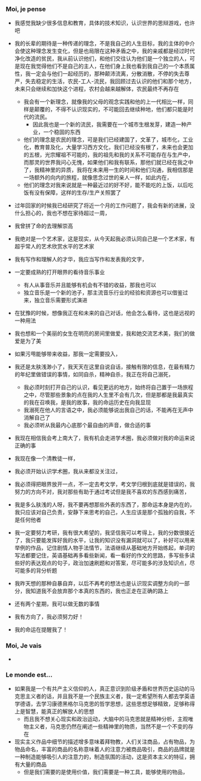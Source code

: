 ### Moi, je pense
- 我感觉我缺少很多信息和教育，具体的技术知识，认识世界的思辩游戏，也许吧
- 我的长辈的期待是一种传递的理念，不是我自己的人生目标，我的主体的中介会使这种理念发生变化，但是也局限在这种矛盾之中，我的亲戚都是经过时代净化改造的贫民，我从前认识他们，和他们交往认为他们是一个独立的人，可是现在我觉得他们不是自己的主人，在他们身上我也看到我自己的一个本质属性，我一定会与他们一起经历的，那种颠沛流离，分散消散，不停的失去尊严，失去稳定的生活，农民-工人-流民，我回顾过去认识的他们和那个地方，未来只会继续和加快这个进程，农村会越来越解体，农民最终不再存在
	- 我会有一个新理念，就像我的父母的观念实践和他的上一代相比一样，同样是颠覆的，不得不认识现实的，不可能回去继续种地，他们都只能是时代的流民。
		- 因此我也是一个新的流民，我需要在一个城市生根发芽，建造一种产业，一个稳固的东西
	- 他们的理念是农民的理念，可是我们已经建国了，文革了，城市化，工业化，教育普及化，大量学习西方文化，我们已经没有根了，未来也会更加的五根，光宗耀祖不可能的，我的祖先和我的关系不可能存在与生产中，而那灵的世界我问心无愧，如果他们和我有联系，那他们就已经在我之中了，我精神里的异质，我将在未来用一生的时间和他们沟通，我相信那是一场额外的向内的旅程，就像思念过世的亲人一样，如此内在，
	- 他们的理念对我来说就是一种最近过的好不好，能不能吃的上饭，以后吃饭有没有保障，这样的生存/生产关照罢了
- 过年回家的时候我已经研究了将近一个月的工作问题了，我会有新的进展，没什么担心的，我也不想在家待超过一周，
- 我曾拼了命的去理解崇高
- 我绝对是一个艺术家，这是现实，从今天起我必须认同自己是一个艺术家，有超乎常人的艺术欣赏水平的艺术家
- 我有写作和理解人的才华，我应当写作和发表我的文字，
- 一定要成熟的打开眼界的看待音乐事业
	- 有人从事音乐并且能够有机会有不错的收益，那我也可以
	- 独立音乐是一个新的池子，那主流音乐行业的经验和资源也可以借鉴过来，独立音乐需要形式演进
- 在犹豫的时候，想像我正在和未来的自己对话，他会怎么看待，这也是远视的一种用法
- 我也想和一个美丽的女生在明亮的房间里做爱，我和她交流艺术美，我们的做爱是为了美
- 如果污甩能够带来收益，那我一定需要投入，


- 我还是太肤浅渺小了，我天天在这里自说自话，接触有限的信息，在最有精力的年纪里做错误的事情，如同自杀，精神自杀，我正在将自己溺死，
	- 我必须时刻打开自己的认识，看见更远的地方，始终将自己置于一场旅程之中，尽管那些景象的点在我的人生里不会有几次，但是那都是我最真实的我在召唤我，是我的故事，我的命运历史在向我显现
	- 我溺死在他人的言语之中，我必须能够说出我自己的话，不能再在无声中消解自己了
	- 我必须听从我最内心底那个最自由的声音，做合适的事
- 我现在相信我会考上南大了，我有机会走进学术圈，我必须做对我的命运来说正确的事
- 我现在像一个清教徒一样，
- 我必须开始认识学术圈，我从来都没关注过，
- 我必须得把眼界放开一点，不一定去考文学，考文学归根到底就是错误的，我努力的方向不对，我对那些有助于通过考试但是我不喜欢的东西感到痛苦，
- 我是多么肤浅的人呀，我不要再想那些外表的东西了，那命运本身是内在的，我只应该对自己负责，安静下来思考的自己，人生应该是那个孤独的自我，不是任何他者
- 我一定要努力考研，我有很大希望的，我坚信我可以考得上，我的分数很接近了，我只要能发挥好我的水平，让我的知识没有漏洞就可以了，补好可以用来举例的作品，记住剧情人物手法情节，法语继续从基础地方开始练起，单词的写法都要记住，英语基础再多看些新闻，看一看好的作文的思路，多写些多读些好的表达观点的句子，政治加速刷题和对答案，尽可能多的涉及知识点，尽可能多的背分析题
- 我昨天想的那种自暴自弃，以后不再考的想法也是认识现实调整方向的一部分，我知道我不会放弃那个本真的东西的，我也正走在正确的路上
- 还有两个星期，我可以做无数的事情
- 我有方向了，我必须努力好！
- 我的命运在提醒我了！





### Moi, Je vais
- 



### Le monde est...
- 如果我是一个有共产主义信仰的人，真正意识到阶级矛盾和世界历史运动的马克思主义者的话，并且我不是一个民族主义者，我一定希望所有人都去学英语学德语，去学习康德黑格尔马克思的哲学思想，这些思想足够精致，足够称得上是智慧，能真正的解放人的思想
	- 而且我不想关心现实和政治运动，大脑中的马克思就是精神分析，主观唯物主义者，马克思仍然在阐述一些精神里的物质，当然不是一个不变的存在
- 现实主义作品中细节的描述增多意味着拜物教，人们关注商品，占有物品，为物品命名，丰富的商品的名称意味着人的注意力被商品吸引，商品的品牌就是一种制造能够吸引人的注意力的，制造氛围的活动，这是资本主义的特征，拥有大量的商品
	- 但是我们需要的是使用价值，我们需要是一种工具，能够使用的物品，